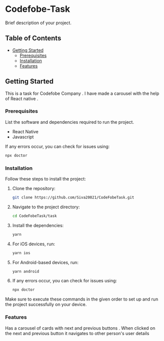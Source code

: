 
# Codefobe-Task

Brief description of your project.

## Table of Contents

- [Getting Started](#getting-started)
  - [Prerequisites](#prerequisites)
  - [Installation](#installation)
  - [Features](#features)

 
## Getting Started

This is a task for Codefobe Company . I have made a carousel with the help of React native .

### Prerequisites

List the software and dependencies required to run the project.

- React Native
- Javascript


If any errors occur, you can check for issues using:

   ```bash
   npx doctor
   ```

### Installation

Follow these steps to install the project:

1. Clone the repository:

   ```bash
   git clone https://github.com/Siva20021/CodeFobeTask.git
   ```

2. Navigate to the project directory:

   ```bash
   cd CodeFobeTask/task
   ```

3. Install the dependencies:

   ```bash
   yarn
   ```

4. For iOS devices, run:

   ```bash
   yarn ios
   ```

5. For Android-based devices, run:

   ```bash
   yarn android
   ```

6. If any errors occur, you can check for issues using:

   ```bash
   npx doctor
   ```

Make sure to execute these commands in the given order to set up and run the project successfully on your device.
### Features

Has a carousel of cards with next and previous buttons . When clicked on the next and previous button it navigates to other person's user details 

